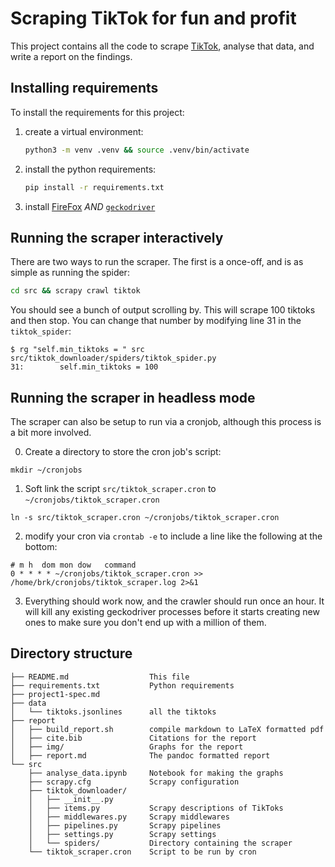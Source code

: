 # Scraping TikTok for fun and profit

This project contains all the code to scrape [TikTok](https://www.tiktok.com/),
analyse that data, and write a report on the findings.

## Installing requirements

To install the requirements for this project:

1. create a virtual environment:

    ```sh
    python3 -m venv .venv && source .venv/bin/activate
    ```

2. install the python requirements:
    ```sh
    pip install -r requirements.txt
    ```

3. install [FireFox](https://www.mozilla.org/en-US/firefox/new/) *AND*
   [`geckodriver`](https://github.com/mozilla/geckodriver/releases)

## Running the scraper interactively

There are two ways to run the scraper. The first is a once-off, and is as
simple as running the spider:

```sh
cd src && scrapy crawl tiktok
```

You should see a bunch of output scrolling by. This will scrape 100 tiktoks and
then stop. You can change that number by modifying line 31 in the
`tiktok_spider`:

```
$ rg "self.min_tiktoks = " src
src/tiktok_downloader/spiders/tiktok_spider.py
31:        self.min_tiktoks = 100
```

## Running the scraper in headless mode

The scraper can also be setup to run via a cronjob, although this process is a
bit more involved.

0. Create a directory to store the cron job's script:

```
mkdir ~/cronjobs
```

1. Soft link the script `src/tiktok_scraper.cron` to `~/cronjobs/tiktok_scraper.cron`

```
ln -s src/tiktok_scraper.cron ~/cronjobs/tiktok_scraper.cron
```

2. modify your cron via `crontab -e` to include a line like the following at
   the bottom:
```
# m h  dom mon dow   command
0 * * * * ~/cronjobs/tiktok_scraper.cron >> /home/brk/cronjobs/tiktok_scraper.log 2>&1
```

3. Everything should work now, and the crawler should run once an hour. It will
   kill any existing geckodriver processes before it starts creating new ones
   to make sure you don't end up with a million of them.

## Directory structure

```                                
├── README.md                  This file
├── requirements.txt           Python requirements
├── project1-spec.md           
├── data                     
│   └── tiktoks.jsonlines      all the tiktoks    
├── report                     
│   ├── build_report.sh        compile markdown to LaTeX formatted pdf
│   ├── cite.bib               Citations for the report
│   ├── img/                   Graphs for the report
│   ├── report.md              The pandoc formatted report
└── src                     
    ├── analyse_data.ipynb     Notebook for making the graphs
    ├── scrapy.cfg             Scrapy configuration
    ├── tiktok_downloader/      
    │   ├── __init__.py        
    │   ├── items.py           Scrapy descriptions of TikToks
    │   ├── middlewares.py     Scrapy middlewares
    │   ├── pipelines.py       Scrapy pipelines
    │   ├── settings.py        Scrapy settings
    │   └── spiders/           Directory containing the scraper
    └── tiktok_scraper.cron    Script to be run by cron
```                                
